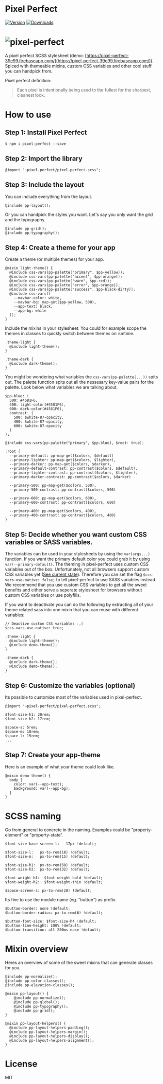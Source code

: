 # Pixel Perfect
[![Version](https://img.shields.io/npm/v/pixel-perfect.svg)](https://www.npmjs.com/package/pixel-perfect) [![Downloads](https://img.shields.io/npm/dt/pixel-perfect.svg)](https://www.npmjs.com/package/pixel-perfect)

# ![pixel-perfect](/logo.svg)

A pixel perfect SCSS stylesheet (demo: [https://pixel-perfect-39e99.firebaseapp.com/](https://pixel-perfect-39e99.firebaseapp.com/)). Spiced with themeable mixins, custom CSS variables and other cool stuff you can handpick from.

Pixel perfect definition:

> Each pixel is intentionally being used to the fullest for the sharpest, cleanest look.

# How to use

## Step 1: Install Pixel Perfect

```
$ npm i pixel-perfect --save
```

## Step 2: Import the library
```
@import "~pixel-perfect/pixel-perfect.scss";
```

## Step 3: Include the layout

You can include everything from the layout.

```
@include pp-layout();
```

Or you can handpick the styles you want. Let's say you only want the grid and the typography.
```
@include pp-grid();
@include pp-typography();
```

## Step 4: Create a theme for your app

Create a theme (or multiple themes) for your app.
```
@mixin light-theme() {
  @include css-vars(pp-palette("primary", $pp-yellow));
  @include css-vars(pp-palette("accent", $pp-orange));
  @include css-vars(pp-palette("warn", $pp-red));
  @include css-vars(pp-palette("error", $pp-orange));
  @include css-vars(pp-palette("success", $pp-black-dirty));
  @include css-vars((
    --navbar-color: white,
    --navbar-bg: map-get($pp-yellow, 500),
    --app-text: black,
    --app-bg: white
  ));
}
```

Include the mixins in your stylesheet. You could for example scope the themes in classes to quickly switch between themes on runtime.

```
.theme-light {
  @include light-theme();
}

.theme-dark {
  @include dark-theme();
}
```

You might be wondering what variables the `css-vars(pp-palette(...))` spits out. The palette function spits out all the nessesary key-value pairs for the palette. Look below what variables we are talking about.

```
$pp-blue: (
  500: #4581F6,
  400: light-color(#4581F6),
  600: dark-color(#4581F6),
  contrast: (
    500: $white-87-opacity,
    400: $white-87-opacity,
    600: $white-87-opacity
  )
);

@include css-vars(pp-palette("primary", $pp-blue), $root: true);

:root {
  --primary-default: pp-map-get($colors, $default)
  --primary-lighter: pp-map-get($colors, $lighter),
  --primary-darker: pp-map-get($colors, $darker),
  --primary-default-contrast: pp-contrast($colors, $default),
  --primary-lighter-contrast: pp-contrast($colors, $lighter),
  --primary-darker-contrast: pp-contrast($colors, $darker)
  
  --primary-500: pp-map-get($colors, 500),
  --primary-500-contrast: pp-contrast($colors, 500)
  
  --primary-600: pp-map-get($colors, 600),
  --primary-600-contrast: pp-contrast($colors, 600)
  
  --primary-400: pp-map-get($colors, 400),
  --primary-400-contrast: pp-contrast($colors, 400)
}
```

## Step 5: Decide whether you want custom CSS variables or SASS variables.

The variables can be used in your stylesheets by using the `var(args...)` function. If you want the primary default color you could grab it by using `var(--primary-default)`. The theming in pixel-perfect uses custom CSS variables out of the box. Unfortunately, not all browsers support custom CSS variables yet ([See current state](http://caniuse.com/#feat=css-variables)). Therefore you can set the flag `$css-vars-use-native: false;` to tell pixel-perfect to use SASS variables instead. We recommend that you use custom CSS variables to get all the sweet benefits and either serve a seperate stylesheet for browsers without custom CSS variables or use polyfills.

If you want to deactivate you can do the following by extracting all of your theme related sass into one mixin that you can reuse with different variables:

```
// Deactive custom CSS variables :,(
$css-vars-use-native: true;

.theme-light {
  @include light-theme();
  @include demo-theme();
}

.theme-dark {
  @include dark-theme();
  @include demo-theme();
}
```

## Step 6: Customize the variables (optional)

Its possible to customize most of the variables used in pixel-perfect.

```
@import "~pixel-perfect/pixel-perfect.scss";

$font-size-h1: 20rem;
$font-size-h2: 17rem;

$space-s: 5rem;
$space-m: 10rem;
$space-l: 15rem;
...
```

## Step 7: Create your app-theme

Here is an example of what your theme could look like.

```
@mixin demo-theme() {
  body {
    color: var(--app-text);
    background: var(--app-bg);
  }
}
```

# SCSS naming

Go from general to concrete in the naming. Examples could be "property-element" or "property-state".

```
$font-size-base-screen-l:   17px !default;

$font-size-l:   px-to-rem(18) !default;
$font-size-m:   px-to-rem(15) !default; 

$font-size-h1:  px-to-rem(50) !default;
$font-size-h2:  px-to-rem(32) !default;

$font-weight-h1:  $font-weight-bold !default;
$font-weight-h2:  $font-weight-thin !default;

$space-screen-s: px-to-rem(20) !default;

```

Its fine to use the module name (eg. "button") as prefix. 
```
$button-border: none !default;
$button-border-radius: px-to-rem(6) !default;

$button-font-size: $font-size-h4 !default;
$button-line-height: 100% !default;
$button-transition: all 200ms ease !default;
```

# Mixin overview

Heres an overview of some of the sweet mixins that can generate classes for you.

```
@include pp-normalize();
@include pp-color-classes();
@include pp-elevation-classes();

@mixin pp-layout() {
	@include pp-normalize();
	@include pp-global();
	@include pp-typography();
	@include pp-grid();
}

@mixin pp-layout-helpers() {
  @include pp-layout-helpers-padding();
  @include pp-layout-helpers-margin();
  @include pp-layout-helpers-display();
  @include pp-layout-helpers-alignment();
}
```

# License

MIT
